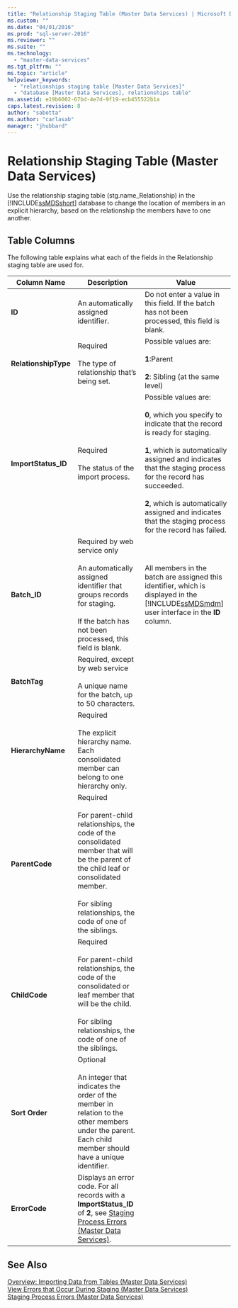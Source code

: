 ```yaml
---
title: "Relationship Staging Table (Master Data Services) | Microsoft Docs"
ms.custom: ""
ms.date: "04/01/2016"
ms.prod: "sql-server-2016"
ms.reviewer: ""
ms.suite: ""
ms.technology: 
  - "master-data-services"
ms.tgt_pltfrm: ""
ms.topic: "article"
helpviewer_keywords: 
  - "relationships staging table [Master Data Services]"
  - "database [Master Data Services], relationships table"
ms.assetid: e19b6002-67bd-4e7d-9f19-ecb455522b1a
caps.latest.revision: 8
author: "sabotta"
ms.author: "carlasab"
manager: "jhubbard"
---
```

# Relationship Staging Table (Master Data Services)
  Use the relationship staging table (stg.name_Relationship) in the [!INCLUDE[ssMDSshort](../includes/ssmdsshort-md.md)] database to change the location of members in an explicit hierarchy, based on the relationship the members have to one another.  
  
##  <a name="TableColumns"></a> Table Columns  
 The following table explains what each of the fields in the Relationship staging table are used for.  
  
|Column Name|Description|Value|  
|-----------------|-----------------|-----------|  
|**ID**|An automatically assigned identifier.|Do not enter a value in this field. If the batch has not been processed, this field is blank.|  
|**RelationshipType**|Required<br /><br /> The type of relationship that’s being set.|Possible values are:<br /><br /> **1**:Parent<br /><br /> **2**: Sibling (at the same level)|  
|**ImportStatus_ID**|Required<br /><br /> The status of the import process.|Possible values are:<br /><br /> **0**, which you specify to indicate that the record is ready for staging.<br /><br /> **1**, which is automatically assigned and indicates that the staging process for the record has succeeded.<br /><br /> **2**, which is automatically assigned and indicates that the staging process for the record has failed.|  
|**Batch_ID**|Required by web service only<br /><br /> An automatically assigned identifier that groups records for staging.<br /><br /> If the batch has not been processed, this field is blank.|All members in the batch are assigned this identifier, which is displayed in the [!INCLUDE[ssMDSmdm](../includes/ssmdsmdm-md.md)] user interface in the **ID** column.|  
|**BatchTag**|Required, except by web service<br /><br /> A unique name for the batch, up to 50 characters.||  
|**HierarchyName**|Required<br /><br /> The explicit hierarchy name. Each consolidated member can belong to one hierarchy only.||  
|**ParentCode**|Required<br /><br /> For parent-child relationships, the code of the consolidated member that will be the parent of the child leaf or consolidated member.<br /><br /> For sibling relationships, the code of one of the siblings.||  
|**ChildCode**|Required<br /><br /> For parent-child relationships, the code of the consolidated or leaf member that will be the child.<br /><br /> For sibling relationships, the code of one of the siblings.||  
|**Sort Order**|Optional<br /><br /> An integer that indicates the order of the member in relation to the other members under the parent. Each child member should have a unique identifier.||  
|**ErrorCode**|Displays an error code. For all records with a **ImportStatus_ID** of **2**, see [Staging Process Errors &#40;Master Data Services&#41;](../master-data-services/staging-process-errors-master-data-services.md).||  
  
## See Also  
 [Overview: Importing Data from Tables &#40;Master Data Services&#41;](../master-data-services/overview-importing-data-from-tables-master-data-services.md)   
 [View Errors that Occur During Staging &#40;Master Data Services&#41;](../master-data-services/view-errors-that-occur-during-staging-master-data-services.md)   
 [Staging Process Errors &#40;Master Data Services&#41;](../master-data-services/staging-process-errors-master-data-services.md)  
  
  
